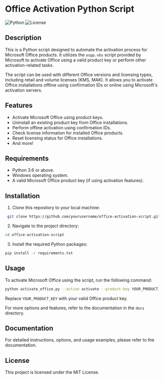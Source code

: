 # Office Activation Python Script

![Python](https://img.shields.io/badge/Python-3.6%20%7C%203.7%20%7C%203.8%20%7C%203.9-blue.svg)
![License](https://img.shields.io/github/license/yourusername/office-activation-script)

## Description

This is a Python script designed to automate the activation process for Microsoft Office products. It utilizes the `ospp.vbs` script provided by Microsoft to activate Office using a valid product key or perform other activation-related tasks.

The script can be used with different Office versions and licensing types, including retail and volume licenses (KMS, MAK). It allows you to activate Office installations offline using confirmation IDs or online using Microsoft's activation servers.

## Features

- Activate Microsoft Office using product keys.
- Uninstall an existing product key from Office installations.
- Perform offline activation using confirmation IDs.
- Check license information for installed Office products.
- Reset licensing status for Office installations.
- And more!

## Requirements

- Python 3.6 or above.
- Windows operating system.
- A valid Microsoft Office product key (if using activation features).

## Installation

1. Clone this repository to your local machine:

  ```bash
   git clone https://github.com/yourusername/office-activation-script.git
  ```
2. Navigate to the project directory:
   
  ```bash
  cd office-activation-script
  ```

3. Install the required Python packages:

  ```bash
  pip install -r requirements.txt
  ```
## Usage

To activate Microsoft Office using the script, run the following command:
  ```bash
  python activate_office.py --action activate --product-key YOUR_PRODUCT_KEY
  ```
Replace `YOUR_PRODUCT_KEY` with your valid Office product key.

For more options and features, refer to the documentation in the `docs` directory.

## Documentation

For detailed instructions, options, and usage examples, please refer to the documentation.

## License

This project is licensed under the MIT License.
